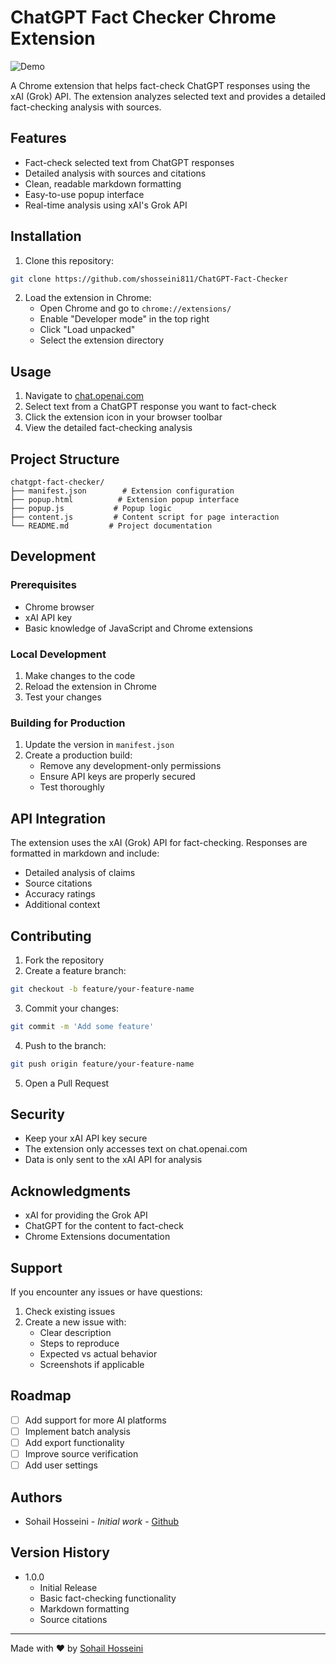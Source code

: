 # ChatGPT Fact Checker Chrome Extension

![Demo](https://github.com/user-attachments/assets/37339a39-a787-4526-8a51-ca1dfad51f18)


A Chrome extension that helps fact-check ChatGPT responses using the xAI (Grok) API. The extension analyzes selected text and provides a detailed fact-checking analysis with sources.

## Features

- Fact-check selected text from ChatGPT responses
- Detailed analysis with sources and citations
- Clean, readable markdown formatting
- Easy-to-use popup interface
- Real-time analysis using xAI's Grok API

## Installation

1. Clone this repository:
```bash
git clone https://github.com/shosseini811/ChatGPT-Fact-Checker
```

2. Load the extension in Chrome:
   - Open Chrome and go to `chrome://extensions/`
   - Enable "Developer mode" in the top right
   - Click "Load unpacked"
   - Select the extension directory

## Usage

1. Navigate to [chat.openai.com](https://chat.openai.com)
2. Select text from a ChatGPT response you want to fact-check
3. Click the extension icon in your browser toolbar
4. View the detailed fact-checking analysis

## Project Structure

```
chatgpt-fact-checker/
├── manifest.json        # Extension configuration
├── popup.html          # Extension popup interface
├── popup.js           # Popup logic
├── content.js         # Content script for page interaction
└── README.md         # Project documentation
```

## Development

### Prerequisites

- Chrome browser
- xAI API key
- Basic knowledge of JavaScript and Chrome extensions

### Local Development

1. Make changes to the code
2. Reload the extension in Chrome
3. Test your changes

### Building for Production

1. Update the version in `manifest.json`
2. Create a production build:
   - Remove any development-only permissions
   - Ensure API keys are properly secured
   - Test thoroughly

## API Integration

The extension uses the xAI (Grok) API for fact-checking. Responses are formatted in markdown and include:

- Detailed analysis of claims
- Source citations
- Accuracy ratings
- Additional context

## Contributing

1. Fork the repository
2. Create a feature branch:
```bash
git checkout -b feature/your-feature-name
```
3. Commit your changes:
```bash
git commit -m 'Add some feature'
```
4. Push to the branch:
```bash
git push origin feature/your-feature-name
```
5. Open a Pull Request

## Security

- Keep your xAI API key secure
- The extension only accesses text on chat.openai.com
- Data is only sent to the xAI API for analysis


## Acknowledgments

- xAI for providing the Grok API
- ChatGPT for the content to fact-check
- Chrome Extensions documentation

## Support

If you encounter any issues or have questions:
1. Check existing issues
2. Create a new issue with:
   - Clear description
   - Steps to reproduce
   - Expected vs actual behavior
   - Screenshots if applicable

## Roadmap

- [ ] Add support for more AI platforms
- [ ] Implement batch analysis
- [ ] Add export functionality
- [ ] Improve source verification
- [ ] Add user settings

## Authors

- Sohail Hosseini - *Initial work* - [Github](https://github.com/shosseini811)

## Version History

* 1.0.0
    * Initial Release
    * Basic fact-checking functionality
    * Markdown formatting
    * Source citations

---

Made with ❤️ by [Sohail Hosseini](https://github.com/shosseini811)
